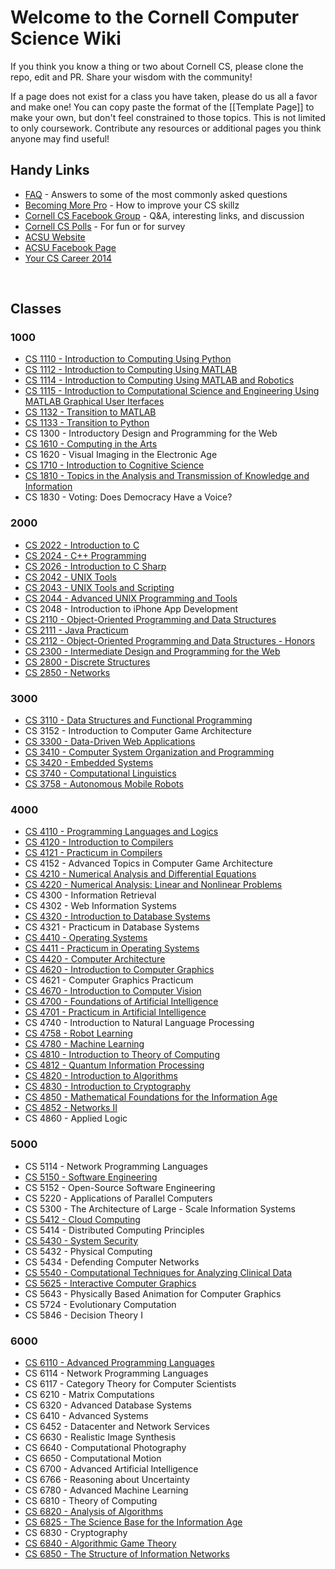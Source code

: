 # Welcome to the Cornell Computer Science Wiki

If you think you know a thing or two about Cornell CS, please clone the repo, edit and PR. Share your wisdom with the community!

If a page does not exist for a class you have taken, please do us all a favor and make one! You can copy paste the format of the [[Template Page]] to make your own, but don't feel constrained to those topics. This is not limited to only coursework. Contribute any resources or additional pages you think anyone may find useful!

## Handy Links
 - [FAQ](/faq) - Answers to some of the most commonly asked questions
 - [Becoming More Pro](/practice) - How to improve your CS skillz
 - [Cornell CS Facebook Group](https://www.facebook.com/groups/CornellCS/) - Q&A, interesting links, and discussion
 - [Cornell CS Polls](#) - For fun or for survey
 - [ACSU Website](http://www.acsu.cornell.edu)
 - [ACSU Facebook Page](https://www.facebook.com/CornellACSU)
 - [Your CS Career 2014](https://github.com/bcuccioli/superstar-talk/raw/master/pres.pdf)
 <br />

## Classes

### 1000
 - [CS 1110 - Introduction to Computing Using Python](/class/CS1110)
 - [CS 1112 - Introduction to Computing Using MATLAB](/class/CS1112)
 - [CS 1114 - Introduction to Computing Using MATLAB and Robotics](/class/CS1114)
 - [CS 1115 - Introduction to Computational Science and Engineering Using MATLAB Graphical User Iterfaces](/class/CS1115)
 - [CS 1132 - Transition to MATLAB](/class/CS1132)
 - [CS 1133 - Transition to Python](/class/CS1133)
 - CS 1300 - Introductory Design and Programming for the Web
 - [CS 1610 - Computing in the Arts](/class/CS1610)
 - CS 1620 - Visual Imaging in the Electronic Age
 - [CS 1710 - Introduction to Cognitive Science](/class/CS1710)
 - [CS 1810 - Topics in the Analysis and Transmission of Knowledge and Information](/class/CS1810)
 - CS 1830 - Voting: Does Democracy Have a Voice?

### 2000
 - [CS 2022 - Introduction to C](/class/CS2022)
 - [CS 2024 - C++ Programming](/class/CS2024)
 - [CS 2026 - Introduction to C Sharp](/class/CS2026)
 - [CS 2042 - UNIX Tools](/class/CS2042)
 - [CS 2043 - UNIX Tools and Scripting](/class/CS2043)
 - [CS 2044 - Advanced UNIX Programming and Tools](/class/CS2044)
 - CS 2048 - Introduction to iPhone App Development
 - [CS 2110 - Object-Oriented Programming and Data Structures](/class/CS2110)
 - [CS 2111 - Java Practicum](/class/CS2111)
 - [CS 2112 - Object-Oriented Programming and Data Structures - Honors](/class/CS2112)
 - [CS 2300 - Intermediate Design and Programming for the Web](/class/CS2300)
 - [CS 2800 - Discrete Structures](/class/CS2800)
 - [CS 2850 - Networks](/class/CS2850)

### 3000
 - [CS 3110 - Data Structures and Functional Programming](/class/CS3110)
 - CS 3152 - Introduction to Computer Game Architecture
 - [CS 3300 - Data-Driven Web Applications](/class/CS3300)
 - [CS 3410 - Computer System Organization and Programming](/class/CS3410)
 - [CS 3420 - Embedded Systems](/class/CS3420)
 - [CS 3740 - Computational Linguistics](/class/CS3740)
 - [CS 3758 - Autonomous Mobile Robots](/class/CS3758)

### 4000
 - [CS 4110 - Programming Languages and Logics](/class/CS4110)
 - [CS 4120 - Introduction to Compilers](/class/CS4120)
 - [CS 4121 - Practicum in Compilers](/class/CS4121)
 - CS 4152 - Advanced Topics in Computer Game Architecture
 - [CS 4210 - Numerical Analysis and Differential Equations](/class/CS4210)
 - [CS 4220 - Numerical Analysis: Linear and Nonlinear Problems](/class/CS4220)
 - CS 4300 - Information Retrieval
 - CS 4302 - Web Information Systems
 - [CS 4320 - Introduction to Database Systems](/class/CS4320)
 - CS 4321 - Practicum in Database Systems
 - [CS 4410 - Operating Systems](/class/CS4410)
 - [CS 4411 - Practicum in Operating Systems](/class/CS4411)
 - [CS 4420 - Computer Architecture](/class/CS4420)
 - [CS 4620 - Introduction to Computer Graphics](/class/CS4620)
 - CS 4621 - Computer Graphics Practicum
 - [CS 4670 - Introduction to Computer Vision](/class/CS4670)
 - [CS 4700 - Foundations of Artificial Intelligence](/class/CS4700)
 - [CS 4701 - Practicum in Artificial Intelligence](/class/CS4701)
 - CS 4740 - Introduction to Natural Language Processing
 - [CS 4758 - Robot Learning](/class/CS4758)
 - [CS 4780 - Machine Learning](/class/CS4780)
 - [CS 4810 - Introduction to Theory of Computing](/class/CS4810)
 - [CS 4812 - Quantum Information Processing](/class/CS4812)
 - [CS 4820 - Introduction to Algorithms](/class/CS4820)
 - [CS 4830 - Introduction to Cryptography](/class/CS4830)
 - [CS 4850 - Mathematical Foundations for the Information Age](/class/CS4850)
 - [CS 4852 - Networks II](/class/CS4852)
 - CS 4860 - Applied Logic

### 5000
 - CS 5114 - Network Programming Languages
 - [CS 5150 - Software Engineering](/class/CS5150)
 - CS 5152 - Open-Source Software Engineering
 - CS 5220 - Applications of Parallel Computers
 - CS 5300 - The Architecture of Large - Scale Information Systems
 - [CS 5412 - Cloud Computing](/class/CS5412)
 - CS 5414 - Distributed Computing Principles
 - [CS 5430 - System Security](/class/CS5430)
 - CS 5432 - Physical Computing
 - CS 5434 - Defending Computer Networks
 - [CS 5540 - Computational Techniques for Analyzing Clinical Data](/class/CS5540)
 - [CS 5625 - Interactive Computer Graphics](/class/CS5625)
 - CS 5643 - Physically Based Animation for Computer Graphics
 - CS 5724 - Evolutionary Computation
 - CS 5846 - Decision Theory I

### 6000
 - [CS 6110 - Advanced Programming Languages](/class/CS6110)
 - CS 6114 - Network Programming Languages
 - CS 6117 - Category Theory for Computer Scientists
 - CS 6210 - Matrix Computations
 - CS 6320 - Advanced Database Systems
 - CS 6410 - Advanced Systems
 - CS 6452 - Datacenter and Network Services
 - CS 6630 - Realistic Image Synthesis
 - CS 6640 - Computational Photography
 - CS 6650 - Computational Motion
 - CS 6700 - Advanced Artificial Intelligence
 - CS 6766 - Reasoning about Uncertainty
 - CS 6780 - Advanced Machine Learning
 - CS 6810 - Theory of Computing
 - [CS 6820 - Analysis of Algorithms](/class/CS6820)
 - [CS 6825 - The Science Base for the Information Age](/class/CS6825)
 - CS 6830 - Cryptography
 - [CS 6840 - Algorithmic Game Theory](/class/CS6840)
 - [CS 6850 - The Structure of Information Networks](/class/CS6850)
